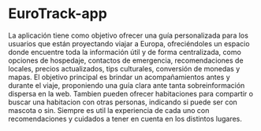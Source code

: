 # EuroTrack-app
La aplicación tiene como objetivo ofrecer una guía personalizada para los usuarios que están proyectando viajar a Europa, ofreciéndoles un espacio donde encuentre toda la información útil y de forma centralizada, como opciones de hospedaje, contactos de emergencia, recomendaciones de locales, precios actualizados, tips culturales, conversión de monedas y mapas. El objetivo principal es brindar un acompañamientos antes y durante el viaje, proponiendo una guía clara ante tanta sobreinformación dispersa en la web.
Tambien pueden ofrecer habitaciones para compartir o buscar una habitacion con otras personas, indicando si puede ser con mascota o sin.
Siempre es util la experiencia de cada uno con recomendaciones y cuidados a tener en cuenta en los distintos lugares.


